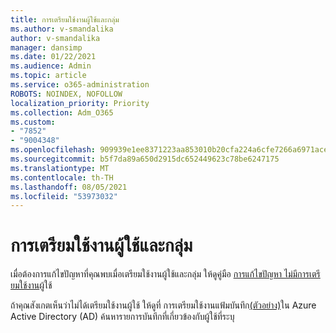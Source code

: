 ```yaml
---
title: การเตรียมใช้งานผู้ใช้และกลุ่ม
ms.author: v-smandalika
author: v-smandalika
manager: dansimp
ms.date: 01/22/2021
ms.audience: Admin
ms.topic: article
ms.service: o365-administration
ROBOTS: NOINDEX, NOFOLLOW
localization_priority: Priority
ms.collection: Adm_O365
ms.custom:
- "7852"
- "9004348"
ms.openlocfilehash: 909939e1ee8371223aa853010b20cfa224a6cfe7266a6971ace10aceadb74e7e
ms.sourcegitcommit: b5f7da89a650d2915dc652449623c78be6247175
ms.translationtype: MT
ms.contentlocale: th-TH
ms.lasthandoff: 08/05/2021
ms.locfileid: "53973032"
---
```

# <a name="provisioning-users-and-groups"></a>การเตรียมใช้งานผู้ใช้และกลุ่ม

เมื่อต้องการแก้ไขปัญหาที่คุณพบเมื่อเตรียมใช้งานผู้ใช้และกลุ่ม ให้ดูคู่มือ [การแก้ไขปัญหา ไม่มีการเตรียมใช้งาน](https://docs.microsoft.com/azure/active-directory/app-provisioning/application-provisioning-config-problem-no-users-provisioned)ผู้ใช้

ถ้าคุณสังเกตเห็นว่าไม่ได้เตรียมใช้งานผู้ใช้ ให้ดูที่ การเตรียมใช้งานแฟ้มบันทึก[(ตัวอย่าง)](https://docs.microsoft.com/azure/active-directory/reports-monitoring/concept-provisioning-logs)ใน Azure Active Directory (AD) ค้นหารายการบันทึกที่เกี่ยวข้องกับผู้ใช้ที่ระบุ

